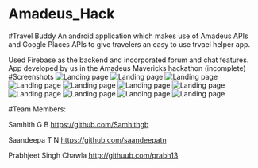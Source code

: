 # Amadeus_Hack
#Travel Buddy
An android application which makes use of Amadeus APIs and Google Places APIs to give travelers an easy to use trvael helper app.

Used Firebase as the backend and incorporated forum and chat features.
App developed by us in the Amadeus Mavericks hackathon (incomplete)
#Screenshots
![Landing page](https://github.com/Samhithgb/Amadeus_Hack/blob/master/1.png "First screen")
![Landing page](https://github.com/Samhithgb/Amadeus_Hack/blob/master/2.png "First screen")
![Landing page](https://github.com/Samhithgb/Amadeus_Hack/blob/master/3.png "First screen")
![Landing page](https://github.com/Samhithgb/Amadeus_Hack/blob/master/4.png "First screen")
![Landing page](https://github.com/Samhithgb/Amadeus_Hack/blob/master/5.png "First screen")
![Landing page](https://github.com/Samhithgb/Amadeus_Hack/blob/master/6.png "First screen")
![Landing page](https://github.com/Samhithgb/Amadeus_Hack/blob/master/7.png "First screen")
![Landing page](https://github.com/Samhithgb/Amadeus_Hack/blob/master/8.png "First screen")
![Landing page](https://github.com/Samhithgb/Amadeus_Hack/blob/master/9.png "First screen")
![Landing page](https://github.com/Samhithgb/Amadeus_Hack/blob/master/10.png "First screen")
![Landing page](https://github.com/Samhithgb/Amadeus_Hack/blob/master/11.png "First screen")

#Team Members:

Samhith G B https://github.com/Samhithgb

Saandeepa T N https://github.com/saandeepatn

Prabhjeet Singh Chawla http://githuub.com/prabh13
